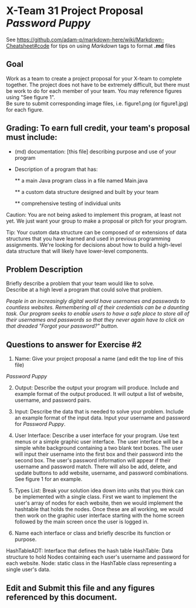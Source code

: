 # X-Team 31 Project Proposal *Password Puppy*

See https://github.com/adam-p/markdown-here/wiki/Markdown-Cheatsheet#code for tips on using *Markdown* tags to format __.md__ files

## Goal

Work as a team to create a project proposal for your X-team to complete together.
The project does not have to be extremely difficult,
but there must be work to do for each member of your team.
You may reference figures using "See figure 1".  
Be sure to submit corresponding image files, i.e. figure1.png (or figure1.jpg) for each figure.

## Grading: To earn full credit, your team's proposal must include:

* (md) documentation: [this file] describing purpose and use of your program

* Description of a program that has:

  ** a main Java program class in a file named Main.java
  
  ** a custom data structure designed and built by your team
  
  ** comprehensive testing of individual units
  
 Caution: You are not being asked to implement this program, at least not yet. 
 We just want your group to make a proposal or pitch for your program.
 
 Tip: Your custom data structure can be composed of or extensions of data structures that you have learned and used in previous programming assignments.  We're looking for decisions about how to build a high-level data structure that will likely have lower-level components.

## Problem Description

Briefly describe a problem that your team would like to solve.  
Describe at a high level a program that could solve that problem.

*People in an increasingly digital world have usernames and passwords to countless websites.
Remembering all of their credentials can be a daunting task. Our program seeks to enable
users to have a safe place to store all of their usernames and passwords so that they
never again have to click on that dreaded "Forgot your password?" button.*

## Questions to answer for Exercise #2

1. Name: Give your project proposal a name (and edit the top line of this file)

*Password Puppy*

2. Output: Describe the output your program will produce.  Include and example format of the output produced.
It will output a list of website, username, and password pairs.


3. Input: Describe the data that is needed to solve your problem. Include an example format of the input data.
Input your username and password for *Password Puppy*.


4. User Interface: Describe a user interface for your program.  Use text menus or a simple graphic user interface.
The user interface will be a simple white background containing a two blank text boxes. The user will input their username into the first box and their password into the second box. The user's password information will appear if their username and password match. There will also be add, delete, and update buttons to add website, username, and password combinations. 
See figure 1 for an example.   


5. Types List: Break your solution idea down into units that you think can be implemented with a single class.
First we want to implement the user's array of nodes for each website, then we would implement the hashtable that holds the nodes. Once these are all working, we would then work on the graphic user interface starting with the home screen followed by the main screen once the user is logged in.


6. Name each interface or class and briefly describe its function or purpose.

HashTableADT: Interface that defines the hash table
HashTable: Data structure to hold Nodes containing each user's username and password for each website.
Node: static class in the HashTable class representing a single user's data.


## Edit and Submit this file and any figures referenced by this document.

